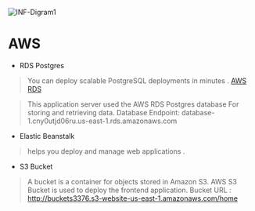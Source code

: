
![INF-Digram1](https://user-images.githubusercontent.com/86688588/209334540-4c17a87f-d559-4dca-a853-d9ec957ae153.PNG)




# AWS

* RDS Postgres
> You can deploy scalable PostgreSQL deployments in minutes .
> [AWS RDS](https://console.aws.amazon.com/rds/home?region=us-east-1)

 > This application server used the AWS RDS Postgres database For storing and retrieving data.
 >  Database Endpoint: database-1.cny0utjd06ru.us-east-1.rds.amazonaws.com
 

* Elastic Beanstalk
> helps you deploy and manage web applications .


* S3 Bucket
>  A bucket is a container for objects stored in Amazon S3.
AWS S3 Bucket is used to deploy the frontend application.
Bucket URL : http://buckets3376.s3-website-us-east-1.amazonaws.com/home
